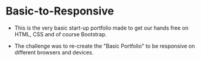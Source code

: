 # Basic-to-Responsive

* This is the very basic start-up portfolio made to get our hands free on HTML, CSS and of course Bootstrap. 

* The challenge was to re-create the "Basic Portfolio" to be responsive on different browsers and devices. 
